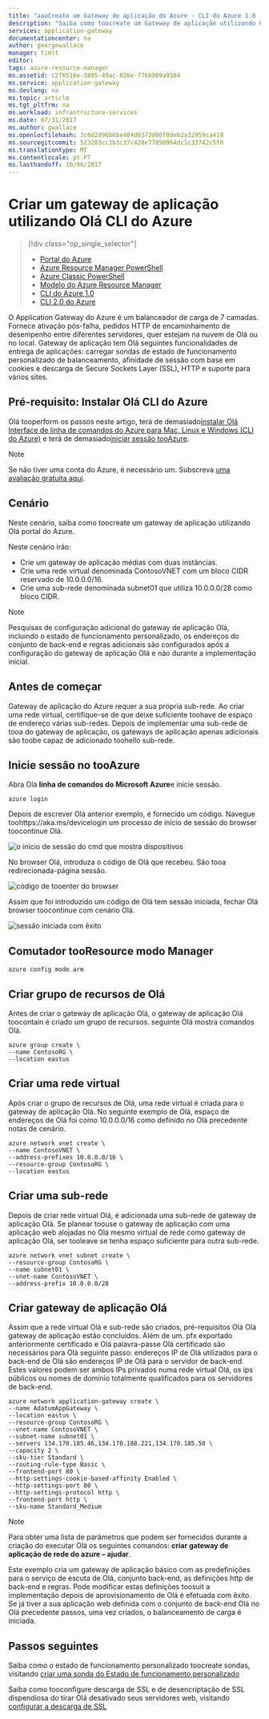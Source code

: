 ```yaml
---
title: "aaaCreate um Gateway de aplicação do Azure - CLI do Azure 1.0 | Microsoft Docs"
description: "Saiba como toocreate um Gateway de aplicação utilizando Olá 1.0 CLI do Azure no Resource Manager"
services: application-gateway
documentationcenter: na
author: georgewallace
manager: timlt
editor: 
tags: azure-resource-manager
ms.assetid: c2f6516e-3805-49ac-826e-776b909a9104
ms.service: application-gateway
ms.devlang: na
ms.topic: article
ms.tgt_pltfrm: na
ms.workload: infrastructure-services
ms.date: 07/31/2017
ms.author: gwallace
ms.openlocfilehash: 3c0d2d96b6be404d0372d00f0deb2a32959ca419
ms.sourcegitcommit: 523283cc1b3c37c428e77850964dc1c33742c5f0
ms.translationtype: MT
ms.contentlocale: pt-PT
ms.lasthandoff: 10/06/2017
---
```

# <a name="create-an-application-gateway-by-using-hello-azure-cli"></a>Criar um gateway de aplicação utilizando Olá CLI do Azure

> [!div class="op_single_selector"]
> * [Portal do Azure](application-gateway-create-gateway-portal.md)
> * [Azure Resource Manager PowerShell](application-gateway-create-gateway-arm.md)
> * [Azure Classic PowerShell](application-gateway-create-gateway.md)
> * [Modelo do Azure Resource Manager](application-gateway-create-gateway-arm-template.md)
> * [CLI do Azure 1.0](application-gateway-create-gateway-cli.md)
> * [CLI 2.0 do Azure](application-gateway-create-gateway-cli.md)
> 
> 

O Application Gateway do Azure é um balanceador de carga de 7 camadas. Fornece ativação pós-falha, pedidos HTTP de encaminhamento de desempenho entre diferentes servidores, quer estejam na nuvem de Olá ou no local. Gateway de aplicação tem Olá seguintes funcionalidades de entrega de aplicações: carregar sondas de estado de funcionamento personalizado de balanceamento, afinidade de sessão com base em cookies e descarga de Secure Sockets Layer (SSL), HTTP e suporte para vários sites.

## <a name="prerequisite-install-hello-azure-cli"></a>Pré-requisito: Instalar Olá CLI do Azure

Olá tooperform os passos neste artigo, terá de demasiado[instalar Olá Interface de linha de comandos do Azure para Mac, Linux e Windows (CLI do Azure)](../xplat-cli-install.md) e terá de demasiado[iniciar sessão tooAzure](../xplat-cli-connect.md). 

> [!NOTE]
> Se não tiver uma conta do Azure, é necessário um. Subscreva [uma avaliação gratuita aqui](../active-directory/sign-up-organization.md).

## <a name="scenario"></a>Cenário

Neste cenário, saiba como toocreate um gateway de aplicação utilizando Olá portal do Azure.

Neste cenário irão:

* Crie um gateway de aplicação médias com duas instâncias.
* Crie uma rede virtual denominada ContosoVNET com um bloco CIDR reservado de 10.0.0.0/16.
* Crie uma sub-rede denominada subnet01 que utiliza 10.0.0.0/28 como bloco CIDR.

> [!NOTE]
> Pesquisas de configuração adicional do gateway de aplicação Olá, incluindo o estado de funcionamento personalizado, os endereços do conjunto de back-end e regras adicionais são configurados após a configuração do gateway de aplicação Olá e não durante a implementação inicial.

## <a name="before-you-begin"></a>Antes de começar

Gateway de aplicação do Azure requer a sua própria sub-rede. Ao criar uma rede virtual, certifique-se de que deixe suficiente toohave de espaço de endereço várias sub-redes. Depois de implementar uma sub-rede de tooa do gateway de aplicação, os gateways de aplicação apenas adicionais são toobe capaz de adicionado toohello sub-rede.

## <a name="log-in-tooazure"></a>Inicie sessão no tooAzure

Abra Olá **linha de comandos do Microsoft Azure**e inicie sessão. 

```azurecli-interactive
azure login
```

Depois de escrever Olá anterior exemplo, é fornecido um código. Navegue toohttps://aka.ms/devicelogin um processo de início de sessão do browser toocontinue Olá.

![o início de sessão do cmd que mostra dispositivos][1]

No browser Olá, introduza o código de Olá que recebeu. São tooa redirecionada-página sessão.

![código de tooenter do browser][2]

Assim que foi introduzido um código de Olá tem sessão iniciada, fechar Olá browser toocontinue com cenário Olá.

![sessão iniciada com êxito][3]

## <a name="switch-tooresource-manager-mode"></a>Comutador tooResource modo Manager

```azurecli-interactive
azure config mode arm
```

## <a name="create-hello-resource-group"></a>Criar grupo de recursos de Olá

Antes de criar o gateway de aplicação Olá, o gateway de aplicação Olá toocontain é criado um grupo de recursos. seguinte Olá mostra comandos Olá.

```azurecli-interactive
azure group create \
--name ContosoRG \
--location eastus
```

## <a name="create-a-virtual-network"></a>Criar uma rede virtual

Após criar o grupo de recursos de Olá, uma rede virtual é criada para o gateway de aplicação Olá.  No seguinte exemplo de Olá, espaço de endereços de Olá foi como 10.0.0.0/16 como definido no Olá precedente notas de cenário.

```azurecli-interactive
azure network vnet create \
--name ContosoVNET \
--address-prefixes 10.0.0.0/16 \
--resource-group ContosoRG \
--location eastus
```

## <a name="create-a-subnet"></a>Criar uma sub-rede

Depois de criar rede virtual Olá, é adicionada uma sub-rede de gateway de aplicação Olá.  Se planear toouse o gateway de aplicação com uma aplicação web alojadas no Olá mesmo virtual de rede como gateway de aplicação Olá, ser tooleave se tenha espaço suficiente para outra sub-rede.

```azurecli-interactive
azure network vnet subnet create \
--resource-group ContosoRG \
--name subnet01 \
--vnet-name ContosoVNET \
--address-prefix 10.0.0.0/28 
```

## <a name="create-hello-application-gateway"></a>Criar gateway de aplicação Olá

Assim que a rede virtual Olá e sub-rede são criados, pré-requisitos Olá Olá gateway de aplicação estão concluídos. Além de um. pfx exportado anteriormente certificado e Olá palavra-passe Olá certificado são necessários para Olá seguinte passo: endereços IP de Olá utilizados para o back-end de Olá são endereços IP de Olá para o servidor de back-end. Estes valores podem ser ambos IPs privados numa rede virtual Olá, os ips públicos ou nomes de domínio totalmente qualificados para os servidores de back-end.

```azurecli-interactive
azure network application-gateway create \
--name AdatumAppGateway \
--location eastus \
--resource-group ContosoRG \
--vnet-name ContosoVNET \
--subnet-name subnet01 \
--servers 134.170.185.46,134.170.188.221,134.170.185.50 \
--capacity 2 \
--sku-tier Standard \
--routing-rule-type Basic \
--frontend-port 80 \
--http-settings-cookie-based-affinity Enabled \
--http-settings-port 80 \
--http-settings-protocol http \
--frontend-port http \
--sku-name Standard_Medium
```

> [!NOTE]
> Para obter uma lista de parâmetros que podem ser fornecidos durante a criação do executar Olá os seguintes comandos: **criar gateway de aplicação de rede do azure – ajudar**.

Este exemplo cria um gateway de aplicação básico com as predefinições para o serviço de escuta de Olá, conjunto back-end, as definições http de back-end e regras. Pode modificar estas definições toosuit a implementação depois de aprovisionamento de Olá é efetuada com êxito.
Se já tiver a sua aplicação web definida com o conjunto de back-end Olá no Olá precedente passos, uma vez criados, o balanceamento de carga é iniciada.

## <a name="next-steps"></a>Passos seguintes

Saiba como o estado de funcionamento personalizado toocreate sondas, visitando [criar uma sonda do Estado de funcionamento personalizado](application-gateway-create-probe-portal.md)

Saiba como tooconfigure descarga de SSL e de desencriptação de SSL dispendiosa do tirar Olá desativado seus servidores web, visitando [configurar a descarga de SSL](application-gateway-ssl-arm.md)

<!--Image references-->

[scenario]: ./media/application-gateway-create-gateway-cli-nodejs/scenario.png
[1]: ./media/application-gateway-create-gateway-cli-nodejs/figure1.png
[2]: ./media/application-gateway-create-gateway-cli-nodejs/figure2.png
[3]: ./media/application-gateway-create-gateway-cli-nodejs/figure3.png
